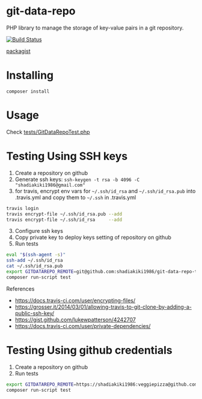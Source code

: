 # git-data-repo
PHP library to manage the storage of key-value pairs in a git repository.

[![Build Status](https://travis-ci.org/shadiakiki1986/git-data-repo.svg?branch=master)](http://travis-ci.org/shadiakiki1986/git-data-repo)

[packagist](https://packagist.org/packages/shadiakiki1986/git-data-repo)

# Installing
`composer install`

# Usage
Check [tests/GitDataRepoTest.php](tests/GitDataRepoTest.php)

# Testing Using SSH keys
1. Create a repository on github
2. Generate ssh keys: `ssh-keygen -t rsa -b 4096 -C "shadiakiki1986@gmail.com"`
3. for travis, encrypt env vars for `~/.ssh/id_rsa` and `~/.ssh/id_rsa.pub` into .travis.yml and copy them to `~/.ssh` in .travis.yml
```bash
travis login
travis encrypt-file ~/.ssh/id_rsa.pub --add
travis encrypt-file ~/.ssh/id_rsa     --add
```
3. Configure ssh keys
4. Copy private key to deploy keys setting of repository on github
6. Run tests
```bash
eval "$(ssh-agent -s)"
ssh-add ~/.ssh/id_rsa
cat ~/.ssh/id_rsa.pub
export GITDATAREPO_REMOTE=git@github.com:shadiakiki1986/git-data-repo-testDataRepo
composer run-script test
```

References
* https://docs.travis-ci.com/user/encrypting-files/
* https://grosser.it/2014/03/01/allowing-travis-to-git-clone-by-adding-a-public-ssh-key/
* https://gist.github.com/lukewpatterson/4242707
* https://docs.travis-ci.com/user/private-dependencies/

# Testing Using github credentials
1. Create a repository on github
2. Run tests
```bash
export GITDATAREPO_REMOTE=https://shadiakiki1986:veggiepizza@github.com/shadiakiki1986/git-data-repo-testDataRepo
composer run-script test
```
